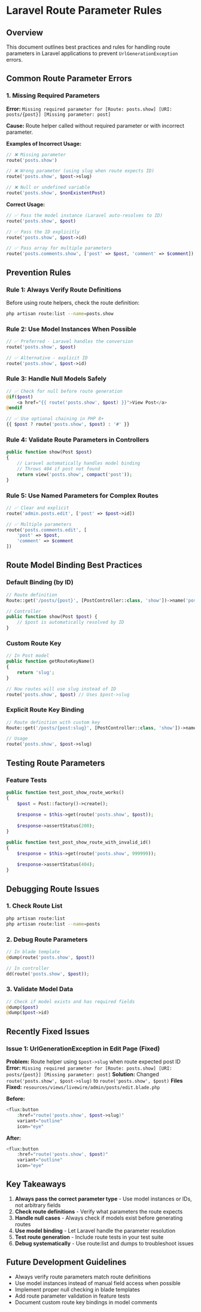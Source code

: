# Laravel Route Parameter Rules

## Overview
This document outlines best practices and rules for handling route parameters in Laravel applications to prevent `UrlGenerationException` errors.

## Common Route Parameter Errors

### 1. Missing Required Parameters
**Error:** `Missing required parameter for [Route: posts.show] [URI: posts/{post}] [Missing parameter: post]`

**Cause:** Route helper called without required parameter or with incorrect parameter.

**Examples of Incorrect Usage:**
```php
// ❌ Missing parameter
route('posts.show')

// ❌ Wrong parameter (using slug when route expects ID)
route('posts.show', $post->slug)

// ❌ Null or undefined variable
route('posts.show', $nonExistentPost)
```

**Correct Usage:**
```php
// ✅ Pass the model instance (Laravel auto-resolves to ID)
route('posts.show', $post)

// ✅ Pass the ID explicitly
route('posts.show', $post->id)

// ✅ Pass array for multiple parameters
route('posts.comments.show', ['post' => $post, 'comment' => $comment])
```

## Prevention Rules

### Rule 1: Always Verify Route Definitions
Before using route helpers, check the route definition:
```bash
php artisan route:list --name=posts.show
```

### Rule 2: Use Model Instances When Possible
```php
// ✅ Preferred - Laravel handles the conversion
route('posts.show', $post)

// ✅ Alternative - explicit ID
route('posts.show', $post->id)
```

### Rule 3: Handle Null Models Safely
```php
// ✅ Check for null before route generation
@if($post)
    <a href="{{ route('posts.show', $post) }}">View Post</a>
@endif

// ✅ Use optional chaining in PHP 8+
{{ $post ? route('posts.show', $post) : '#' }}
```

### Rule 4: Validate Route Parameters in Controllers
```php
public function show(Post $post)
{
    // Laravel automatically handles model binding
    // Throws 404 if post not found
    return view('posts.show', compact('post'));
}
```

### Rule 5: Use Named Parameters for Complex Routes
```php
// ✅ Clear and explicit
route('admin.posts.edit', ['post' => $post->id])

// ✅ Multiple parameters
route('posts.comments.edit', [
    'post' => $post,
    'comment' => $comment
])
```

## Route Model Binding Best Practices

### Default Binding (by ID)
```php
// Route definition
Route::get('/posts/{post}', [PostController::class, 'show'])->name('posts.show');

// Controller
public function show(Post $post) {
    // $post is automatically resolved by ID
}
```

### Custom Route Key
```php
// In Post model
public function getRouteKeyName()
{
    return 'slug';
}

// Now routes will use slug instead of ID
route('posts.show', $post) // Uses $post->slug
```

### Explicit Route Key Binding
```php
// Route definition with custom key
Route::get('/posts/{post:slug}', [PostController::class, 'show'])->name('posts.show');

// Usage
route('posts.show', $post->slug)
```

## Testing Route Parameters

### Feature Tests
```php
public function test_post_show_route_works()
{
    $post = Post::factory()->create();
    
    $response = $this->get(route('posts.show', $post));
    
    $response->assertStatus(200);
}

public function test_post_show_route_with_invalid_id()
{
    $response = $this->get(route('posts.show', 999999));
    
    $response->assertStatus(404);
}
```

## Debugging Route Issues

### 1. Check Route List
```bash
php artisan route:list
php artisan route:list --name=posts
```

### 2. Debug Route Parameters
```php
// In blade template
@dump(route('posts.show', $post))

// In controller
dd(route('posts.show', $post));
```

### 3. Validate Model Data
```php
// Check if model exists and has required fields
@dump($post)
@dump($post->id)
```

## Recently Fixed Issues

### Issue 1: UrlGenerationException in Edit Page (Fixed)
**Problem:** Route helper using `$post->slug` when route expected post ID
**Error:** `Missing required parameter for [Route: posts.show] [URI: posts/{post}] [Missing parameter: post]`
**Solution:** Changed `route('posts.show', $post->slug)` to `route('posts.show', $post)`
**Files Fixed:** `resources/views/livewire/admin/posts/edit.blade.php`

**Before:**
```php
<flux:button 
    :href="route('posts.show', $post->slug)"
    variant="outline"
    icon="eye"
```

**After:**
```php
<flux:button 
    :href="route('posts.show', $post)"
    variant="outline"
    icon="eye"
```

## Key Takeaways

1. **Always pass the correct parameter type** - Use model instances or IDs, not arbitrary fields
2. **Check route definitions** - Verify what parameters the route expects
3. **Handle null cases** - Always check if models exist before generating routes
4. **Use model binding** - Let Laravel handle the parameter resolution
5. **Test route generation** - Include route tests in your test suite
6. **Debug systematically** - Use route:list and dumps to troubleshoot issues

## Future Development Guidelines

- Always verify route parameters match route definitions
- Use model instances instead of manual field access when possible
- Implement proper null checking in blade templates
- Add route parameter validation in feature tests
- Document custom route key bindings in model comments